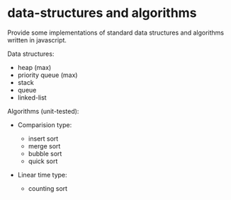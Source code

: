 # data-structures and algorithms
Provide some implementations of standard data structures and algorithms written in javascript.

Data structures:
- heap (max)
- priority queue (max)
- stack
- queue
- linked-list

Algorithms (unit-tested):
- Comparision type:
	- insert sort
	- merge sort
	- bubble sort
	- quick sort

- Linear time type:
	- counting sort